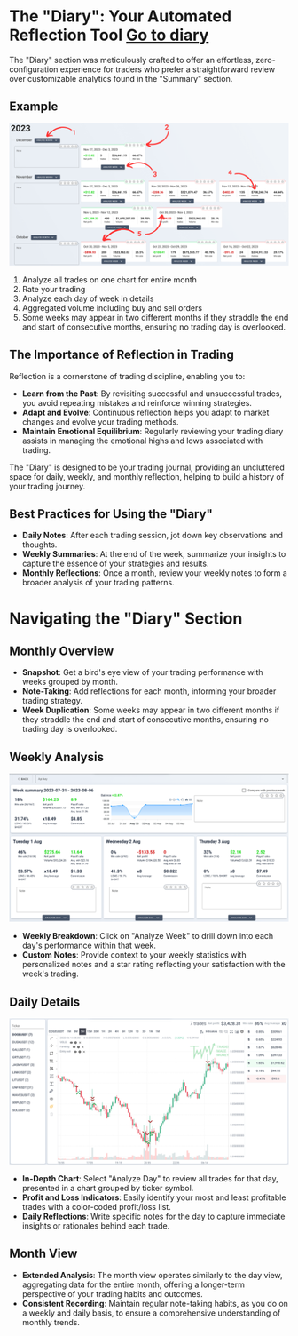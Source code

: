 # The "Diary": Your Automated Reflection Tool <a target="_blank" href="https://tradermake.money/app2/account/analyzer" class="btn btn-header">Go to diary</a>

The "Diary" section was meticulously crafted to offer an effortless,
zero-configuration experience for traders who prefer a straightforward review
over customizable analytics found in the "Summary" section.

## Example

<picture> <source srcset="_media/diary/diary-dark.png"
    media="(prefers-color-scheme: dark)"> <img src="_media/diary/diary.png">
</picture>

1. Analyze all trades on one chart for entire month
2. Rate your trading
3. Analyze each day of week in details
4. Aggregated volume including buy and sell orders
5. Some weeks may appear in two different months if they straddle the end and
   start of consecutive months, ensuring no trading day is overlooked.

## The Importance of Reflection in Trading

Reflection is a cornerstone of trading discipline, enabling you to:

- **Learn from the Past**: By revisiting successful and unsuccessful trades, you
  avoid repeating mistakes and reinforce winning strategies.
- **Adapt and Evolve**: Continuous reflection helps you adapt to market changes
  and evolve your trading methods.
- **Maintain Emotional Equilibrium**: Regularly reviewing your trading diary
  assists in managing the emotional highs and lows associated with trading.

The "Diary" is designed to be your trading journal, providing an uncluttered
space for daily, weekly, and monthly reflection, helping to build a history of
your trading journey.

## Best Practices for Using the "Diary"

- **Daily Notes**: After each trading session, jot down key observations and
  thoughts.
- **Weekly Summaries**: At the end of the week, summarize your insights to
  capture the essence of your strategies and results.
- **Monthly Reflections**: Once a month, review your weekly notes to form a
  broader analysis of your trading patterns.

# Navigating the "Diary" Section

## Monthly Overview

- **Snapshot**: Get a bird's eye view of your trading performance with weeks
  grouped by month.
- **Note-Taking**: Add reflections for each month, informing your broader
  trading strategy.
- **Week Duplication**: Some weeks may appear in two different months if they
  straddle the end and start of consecutive months, ensuring no trading day is
  overlooked.

## Weekly Analysis

<picture> <source srcset="_media/diary/diary-week-dark.png"
    media="(prefers-color-scheme: dark)">
<img src="_media/diary/diary-week.png"> </picture>

- **Weekly Breakdown**: Click on "Analyze Week" to drill down into each day's
  performance within that week.
- **Custom Notes**: Provide context to your weekly statistics with personalized
  notes and a star rating reflecting your satisfaction with the week's trading.

## Daily Details

<picture> <source srcset="_media/diary/diary-day-dark.png"
    media="(prefers-color-scheme: dark)"> <img src="_media/diary/diary-day.png">
</picture>

- **In-Depth Chart**: Select "Analyze Day" to review all trades for that day,
  presented in a chart grouped by ticker symbol.
- **Profit and Loss Indicators**: Easily identify your most and least profitable
  trades with a color-coded profit/loss list.
- **Daily Reflections**: Write specific notes for the day to capture immediate
  insights or rationales behind each trade.

## Month View

- **Extended Analysis**: The month view operates similarly to the day view,
  aggregating data for the entire month, offering a longer-term perspective of
  your trading habits and outcomes.
- **Consistent Recording**: Maintain regular note-taking habits, as you do on a
  weekly and daily basis, to ensure a comprehensive understanding of monthly
  trends.
